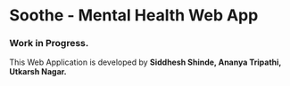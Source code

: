 # Soothe - Mental Health Web App
### Work in Progress.
This Web Application is developed by 
**Siddhesh Shinde, Ananya Tripathi, Utkarsh Nagar.**


